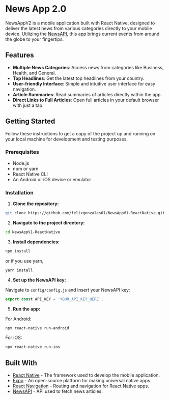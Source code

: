 # News App 2.0

NewsAppV2 is a mobile application built with React Native, designed to deliver the latest news from various categories directly to your mobile device. Utilizing the [NewsAPI](https://newsapi.org/), this app brings current events from around the globe to your fingertips.

## Features

- **Multiple News Categories**: Access news from categories like Business, Health, and General.
- **Top Headlines**: Get the latest top headlines from your country.
- **User-friendly Interface**: Simple and intuitive user interface for easy navigation.
- **Article Summaries**: Read summaries of articles directly within the app.
- **Direct Links to Full Articles**: Open full articles in your default browser with just a tap.

## Getting Started

Follow these instructions to get a copy of the project up and running on your local machine for development and testing purposes.

### Prerequisites

- Node.js
- npm or yarn
- React Native CLI
- An Android or iOS device or emulator

### Installation

1. **Clone the repository:**

```bash
git clone https://github.com/felixgonzales01/NewsAppV1-ReactNative.git
```

2. **Navigate to the project directory:**

```bash
cd NewsAppV1-ReactNative
```

3. **Install dependencies:**

```bash
npm install
```
or if you use yarn,
```bash
yarn install
```

4. **Set up the NewsAPI key:**

Navigate to `config/config.js` and insert your NewsAPI key:
```javascript
export const API_KEY = 'YOUR_API_KEY_HERE';
```

5. **Run the app:**

For Android:
```bash
npx react-native run-android
```

For iOS:
```bash
npx react-native run-ios
```

## Built With

- [React Native](https://reactnative.dev/) - The framework used to develop the mobile application.
- [Expo](https://expo.io/) - An open-source platform for making universal native apps.
- [React Navigation](https://reactnavigation.org/) - Routing and navigation for React Native apps.
- [NewsAPI](https://newsapi.org/) - API used to fetch news articles.
